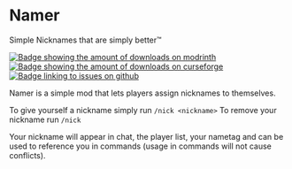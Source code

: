 # Namer

Simple Nicknames that are simply better™

[![Badge showing the amount of downloads on modrinth](https://img.shields.io/badge/dynamic/json?color=2d2d2d&colorA=5da545&label=&suffix=%20downloads%20&query=downloads&url=https://api.modrinth.com/v2/project/EsptMT1V&style=flat-square&logo=modrinth&logoColor=2d2d2d)](https://modrinth.com/mod/namer)
[![Badge showing the amount of downloads on curseforge](https://cf.way2muchnoise.eu/full_1264599_downloads.svg?badge_style=flat)](https://www.curseforge.com/minecraft/mc-mods/namer)
[![Badge linking to issues on github](https://img.shields.io/badge/dynamic/json?query=value&url=https%3A%2F%2Fimg.shields.io%2Fgithub%2Fissues-raw%2Fchyzman%2Fnamer.json&label=&logo=github&color=2d2d2d&style=flat-square&labelColor=6e5494&logoColor=2d2d2d&suffix=%20issues)](https://github.com/chyzman/namer/issues)

Namer is a simple mod that lets players assign nicknames to themselves.

To give yourself a nickname simply run `/nick <nickname>`
To remove your nickname run `/nick`

Your nickname will appear in chat, the player list, your nametag and can be used to reference you in commands (usage in commands will not cause conflicts).
